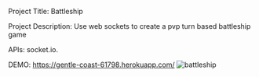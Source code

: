 Project Title:
Battleship

Project Description:
Use web sockets to create a pvp turn based battleship game

APIs: socket.io.

DEMO: https://gentle-coast-61798.herokuapp.com/
![battleship](https://i.ibb.co/BrCXyYT/battleship.png)
